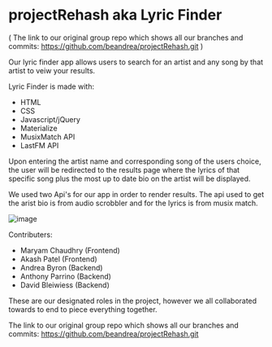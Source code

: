 # projectRehash aka Lyric Finder

( The link to our original group repo which shows all our branches and commits: https://github.com/beandrea/projectRehash.git )

Our lyric finder app allows users to search for an artist and any song by that artist to veiw your results. 

Lyric Finder is made with:
-   HTML
-   CSS
-   Javascript/jQuery
-   Materialize
-   MusixMatch API
-   LastFM API

Upon entering the artist name and corresponding song of the users choice, the user will be redirected to the results page where the lyrics of that specific song plus the most up to date bio on the artist will be displayed. 

We used two Api's for our app in order to render results. The api used to get the arist bio is from audio scrobbler and for the lyrics is from musix match. 

![image](https://user-images.githubusercontent.com/69410816/97770007-e83c8980-1b05-11eb-9c10-5b3874ad737d.png)

Contributers:
 -  Maryam Chaudhry (Frontend)
 -  Akash Patel (Frontend)
 -  Andrea Byron (Backend)
 -  Anthony Parrino (Backend)
 -  David Bleiwiess (Backend) 
 
 These are our designated roles in the project, however we all collaborated towards to end to piece everything together. 
 
 The link to our original group repo which shows all our branches and commits: https://github.com/beandrea/projectRehash.git
